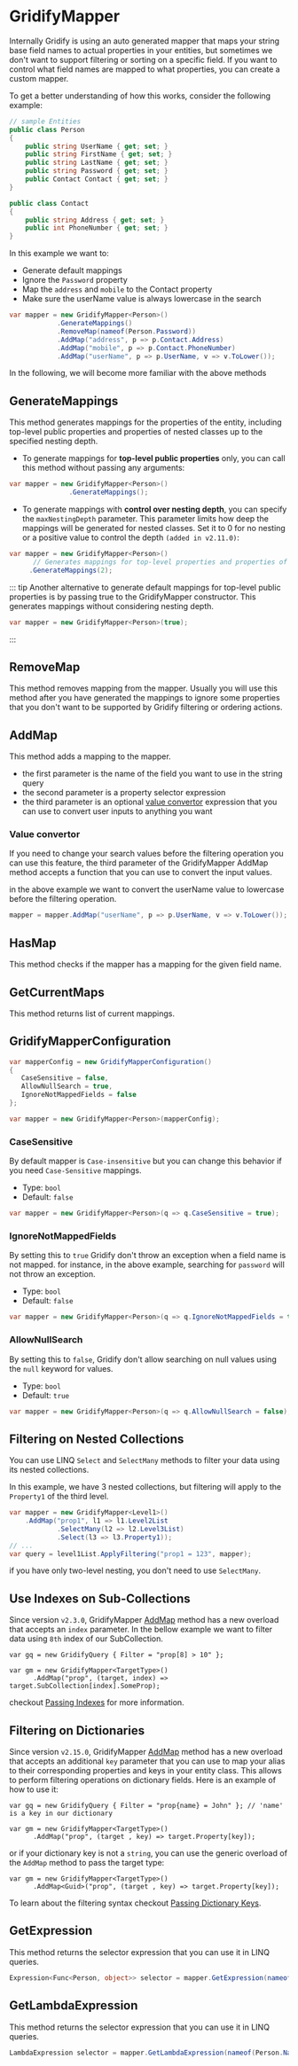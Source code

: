 # GridifyMapper

Internally Gridify is using an auto generated mapper that maps your string base field names to actual properties in your entities, but sometimes we don't want to support filtering or sorting on a specific field. If you want to control what field names are mapped to what properties, you can create a custom mapper.

To get a better understanding of how this works, consider the following example:

``` csharp
// sample Entities
public class Person
{
    public string UserName { get; set; }
    public string FirstName { get; set; }
    public string LastName { get; set; }
    public string Password { get; set; }
    public Contact Contact { get; set; }
}

public class Contact
{
    public string Address { get; set; }
    public int PhoneNumber { get; set; }
}
```

In this example we want to:

- Generate default mappings
- Ignore the `Password` property
- Map the `address` and `mobile` to the Contact property
- Make sure the userName value is always lowercase in the search

``` csharp
var mapper = new GridifyMapper<Person>()
            .GenerateMappings()
            .RemoveMap(nameof(Person.Password))
            .AddMap("address", p => p.Contact.Address)
            .AddMap("mobile", p => p.Contact.PhoneNumber)
            .AddMap("userName", p => p.UserName, v => v.ToLower());
```

In the following, we will become more familiar with the above methods

## GenerateMappings

This method generates mappings for the properties of the entity, including top-level public properties and properties of nested classes up to the specified nesting depth.

- To generate mappings for **top-level public properties** only, you can call this method without passing any arguments:

```csharp
var mapper = new GridifyMapper<Person>()
               .GenerateMappings();
```

- To generate mappings with **control over nesting depth**, you can specify the `maxNestingDepth` parameter. This parameter limits how deep the mappings will be generated for nested classes. Set it to 0 for no nesting or a positive value to control the depth `(added in v2.11.0)`:

```csharp
var mapper = new GridifyMapper<Person>()
      // Generates mappings for top-level properties and properties of nested classes up to 2 levels deep.
     .GenerateMappings(2);
```

::: tip
Another alternative to generate default mappings for top-level public properties is by passing true to the GridifyMapper constructor. This generates mappings without considering nesting depth.

``` csharp
var mapper = new GridifyMapper<Person>(true);
```

:::

## RemoveMap

This method removes mapping from the mapper. Usually you will use this method after you have generated the mappings to ignore some properties that you don't want to be supported by Gridify filtering or ordering actions.

## AddMap

This method adds a mapping to the mapper.

- the first parameter is the name of the field you want to use in the string query
- the second parameter is a property selector expression
- the third parameter is an optional [value convertor](#value-convertor) expression that you can use to convert user inputs to anything you want

### Value convertor

If you need to change your search values before the filtering operation you can use this feature, the third parameter of the GridifyMapper AddMap method accepts a function that you can use to convert the input values.

in the above example we want to convert the userName value to lowercase before the filtering operation.

``` csharp
mapper = mapper.AddMap("userName", p => p.UserName, v => v.ToLower());
```

## HasMap

This method checks if the mapper has a mapping for the given field name.

## GetCurrentMaps

This method returns list of current mappings.

## GridifyMapperConfiguration

``` csharp
var mapperConfig = new GridifyMapperConfiguration()
{
   CaseSensitive = false,
   AllowNullSearch = true,
   IgnoreNotMappedFields = false
};

var mapper = new GridifyMapper<Person>(mapperConfig);
```

### CaseSensitive

By default mapper is `Case-insensitive` but you can change this behavior if you need `Case-Sensitive` mappings.

- Type: `bool`
- Default: `false`

``` csharp
var mapper = new GridifyMapper<Person>(q => q.CaseSensitive = true);
```

### IgnoreNotMappedFields

By setting this to `true` Gridify don't throw an exception when a field name is not mapped. for instance, in the above example, searching for `password` will not throw an exception.

- Type: `bool`
- Default: `false`

``` csharp
var mapper = new GridifyMapper<Person>(q => q.IgnoreNotMappedFields = true);
```

### AllowNullSearch

By setting this to `false`, Gridify don't allow searching on null values using the `null` keyword for values.

- Type: `bool`
- Default: `true`

``` csharp
var mapper = new GridifyMapper<Person>(q => q.AllowNullSearch = false);
```

## Filtering on Nested Collections

You can use LINQ `Select` and `SelectMany` methods to filter your data using its nested collections.

In this example, we have 3 nested collections, but filtering will apply to the `Property1` of the third level.

``` csharp
var mapper = new GridifyMapper<Level1>()
    .AddMap("prop1", l1 => l1.Level2List
            .SelectMany(l2 => l2.Level3List)
            .Select(l3 => l3.Property1));
// ...
var query = level1List.ApplyFiltering("prop1 = 123", mapper);
```

if you have only two-level nesting, you don't need to use `SelectMany`.

## Use Indexes on Sub-Collections

Since version `v2.3.0`, GridifyMapper [AddMap](#addmap) method has a new overload that accepts an `index` parameter.
In the bellow example we want to filter data using `8th` index of our SubCollection.

``` csharp{4}
var gq = new GridifyQuery { Filter = "prop[8] > 10" };

var gm = new GridifyMapper<TargetType>()
      .AddMap("prop", (target, index) => target.SubCollection[index].SomeProp);
```

checkout [Passing Indexes](./filtering.md#passing-indexes) for more information.

## Filtering on Dictionaries

Since version `v2.15.0`, GridifyMapper [AddMap](#addmap) method has a new overload that accepts an additional `key`
parameter that you can use to map your alias to their corresponding properties and keys in your entity class.
This allows to perform filtering operations on dictionary fields. Here is an example of how to use it:

``` csharp{4}
var gq = new GridifyQuery { Filter = "prop{name} = John" }; // 'name' is a key in our dictionary

var gm = new GridifyMapper<TargetType>()
      .AddMap("prop", (target , key) => target.Property[key]);
```

or if your dictionary key is not a `string`, you can use the generic overload of the `AddMap` method to pass the target type:

``` csharp{2}
var gm = new GridifyMapper<TargetType>()
      .AddMap<Guid>("prop", (target , key) => target.Property[key]);
```

To learn about the filtering syntax checkout [Passing Dictionary Keys](./filtering.md#passing-dictionary-keys).


## GetExpression

This method returns the selector expression that you can use it in LINQ queries.

``` csharp
Expression<Func<Person, object>> selector = mapper.GetExpression(nameof(Person.Name));
```

## GetLambdaExpression

This method returns the selector expression that you can use it in LINQ queries.

``` csharp
LambdaExpression selector = mapper.GetLambdaExpression(nameof(Person.Name));
```
